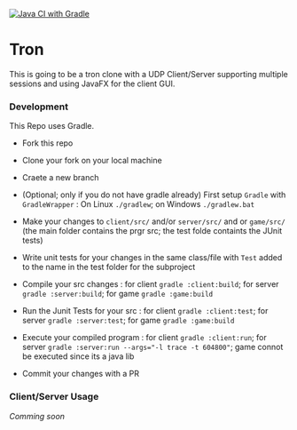 [![Java CI with Gradle](https://github.com/mrpaulblack/tron/actions/workflows/gradle.yml/badge.svg)](https://github.com/mrpaulblack/tron/actions/workflows/gradle.yml)

# Tron
This is going to be a tron clone with a UDP Client/Server supporting multiple sessions and using JavaFX for the client GUI.


### Development

This Repo uses Gradle.

* Fork this repo

* Clone your fork on your local machine

* Craete a new branch

* (Optional; only if you do not have gradle already) First setup `Gradle` with `GradleWrapper` : On Linux `./gradlew`; on Windows `./gradlew.bat`

* Make your changes to `client/src/` and/or `server/src/` and or `game/src/` (the main folder contains the prgr src; the test folde containts the JUnit tests)

* Write unit tests for your changes in the same class/file with `Test` added to the name in the test folder for the subproject

* Compile your src changes : for client `gradle :client:build`; for server `gradle :server:build`; for game `gradle :game:build`

* Run the Junit Tests for your src : for client `gradle :client:test`; for server `gradle :server:test`; for game `gradle :game:build`

* Execute your compiled program : for client `gradle :client:run`; for server `gradle :server:run --args="-l trace -t 604800"`; game connot be executed since its a java lib

* Commit your changes with a PR


### Client/Server Usage

*Comming soon*
